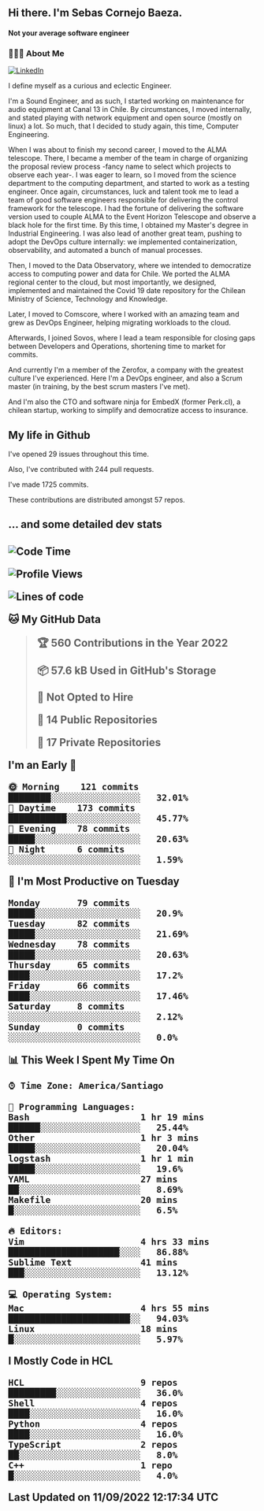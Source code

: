 <h2> Hi there.  I'm Sebas Cornejo Baeza.</h2>
<h4> Not your average software engineer</h4>
<h3> 👨🏻‍💻 About Me </h3>
<a href="http://linkedin.com/in/sebastian-cornejo-baeza/"><img alt="LinkedIn" src="https://img.shields.io/badge/Sebas%20Cornejo%20-informational?style=appveyor&logo=linkedin"></a>


I define myself as a curious and eclectic Engineer.

I'm a Sound Engineer, and as such, I started working on maintenance for audio equipment at Canal 13 in Chile.
By circumstances, I moved internally, and stated playing with network equipment and open source (mostly on linux) 
a lot. So much, that I decided to study again, this time, Computer Engineering.

When I was about to finish my second career, I moved to the ALMA telescope. There, I became a member of the team
in charge of organizing the proposal review process -fancy name to select which projects to observe each year-. 
I was eager to learn, so I moved from the science department to the computing department, and started to work as 
a testing engineer. Once again, circumstances, luck and talent took me to lead a team of good software engineers 
responsible for delivering the control framework for the telescope. I had the fortune of delivering the software
version used to couple ALMA to the Event Horizon Telescope and observe a black hole for the first time.
By this time, I obtained my Master's degree in Industrial Engineering.
I was also lead of another great team, pushing to adopt the DevOps culture internally: we implemented containerization, observability, and automated a bunch of manual processes.

Then, I moved to the Data Observatory, where we intended to democratize access to computing power
and data for Chile. We ported the ALMA regional center to the cloud, but most importantly, we designed, implemented
and maintained the Covid 19 date repository for the Chilean Ministry of Science, Technology and Knowledge.

Later, I moved to Comscore, where I worked with an amazing team and grew as DevOps Engineer, helping migrating workloads to the cloud.

Afterwards, I joined Sovos, where I lead a team responsible for closing gaps between Developers and Operations, shortening time to market for commits.

And currently I'm a member of the Zerofox, a company with the greatest culture I've experienced. Here I'm a DevOps
engineer, and also a Scrum master (in training, by the best scrum masters I've met).
 
And I'm also the CTO and software ninja for EmbedX (former Perk.cl), a chilean startup, working to simplify and democratize access to insurance.

<h2> My life in Github </h2>

I've opened 29 issues throughout this time.

Also, I've contributed with 244 pull requests.

I've made 1725 commits.

These contributions are distributed amongst 57 repos.

<h2>... and some detailed dev stats<h2>

<!--START_SECTION:waka-->
![Code Time](http://img.shields.io/badge/Code%20Time-128%20hrs%202%20mins-blue)

![Profile Views](http://img.shields.io/badge/Profile%20Views-3-blue)

![Lines of code](https://img.shields.io/badge/From%20Hello%20World%20I%27ve%20Written-541%20Thousand%20lines%20of%20code-blue)

**🐱 My GitHub Data** 

> 🏆 560 Contributions in the Year 2022
 > 
> 📦 57.6 kB Used in GitHub's Storage 
 > 
> 🚫 Not Opted to Hire
 > 
> 📜 14 Public Repositories 
 > 
> 🔑 17 Private Repositories  
 > 
**I'm an Early 🐤** 

```text
🌞 Morning    121 commits    ████████░░░░░░░░░░░░░░░░░   32.01% 
🌆 Daytime    173 commits    ███████████░░░░░░░░░░░░░░   45.77% 
🌃 Evening    78 commits     █████░░░░░░░░░░░░░░░░░░░░   20.63% 
🌙 Night      6 commits      ░░░░░░░░░░░░░░░░░░░░░░░░░   1.59%

```
📅 **I'm Most Productive on Tuesday** 

```text
Monday       79 commits     █████░░░░░░░░░░░░░░░░░░░░   20.9% 
Tuesday      82 commits     █████░░░░░░░░░░░░░░░░░░░░   21.69% 
Wednesday    78 commits     █████░░░░░░░░░░░░░░░░░░░░   20.63% 
Thursday     65 commits     ████░░░░░░░░░░░░░░░░░░░░░   17.2% 
Friday       66 commits     ████░░░░░░░░░░░░░░░░░░░░░   17.46% 
Saturday     8 commits      ░░░░░░░░░░░░░░░░░░░░░░░░░   2.12% 
Sunday       0 commits      ░░░░░░░░░░░░░░░░░░░░░░░░░   0.0%

```


📊 **This Week I Spent My Time On** 

```text
⌚︎ Time Zone: America/Santiago

💬 Programming Languages: 
Bash                     1 hr 19 mins        ██████░░░░░░░░░░░░░░░░░░░   25.44% 
Other                    1 hr 3 mins         █████░░░░░░░░░░░░░░░░░░░░   20.04% 
logstash                 1 hr 1 min          █████░░░░░░░░░░░░░░░░░░░░   19.6% 
YAML                     27 mins             ██░░░░░░░░░░░░░░░░░░░░░░░   8.69% 
Makefile                 20 mins             █░░░░░░░░░░░░░░░░░░░░░░░░   6.5%

🔥 Editors: 
Vim                      4 hrs 33 mins       █████████████████████░░░░   86.88% 
Sublime Text             41 mins             ███░░░░░░░░░░░░░░░░░░░░░░   13.12%

💻 Operating System: 
Mac                      4 hrs 55 mins       ███████████████████████░░   94.03% 
Linux                    18 mins             █░░░░░░░░░░░░░░░░░░░░░░░░   5.97%

```

**I Mostly Code in HCL** 

```text
HCL                      9 repos             █████████░░░░░░░░░░░░░░░░   36.0% 
Shell                    4 repos             ████░░░░░░░░░░░░░░░░░░░░░   16.0% 
Python                   4 repos             ████░░░░░░░░░░░░░░░░░░░░░   16.0% 
TypeScript               2 repos             ██░░░░░░░░░░░░░░░░░░░░░░░   8.0% 
C++                      1 repo              █░░░░░░░░░░░░░░░░░░░░░░░░   4.0%

```



 Last Updated on 11/09/2022 12:17:34 UTC
<!--END_SECTION:waka-->
